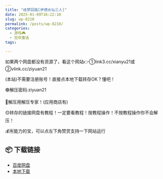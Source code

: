 ```yaml
---
title: "歧梦回路[伊德水仙三人]"
date: 2025-01-09T16:22:10
slug: wp-8210
permalink: /posts/wp-8210/
categories:
  - 游戏🎮
  - 狂欢蜜话
tags:

---
```


如果两个网盘都没有资源了，看这个网站👉①link3.cc/xianyu21或②vlink.cc/ziyuan21

(本站)不需要注册账号！直接点本地下载转存OK？懂吧！

🟢解压密码:ziyuan21

🔵解压用解压专家！(应用商店有)

🟡转存的链接网盘有教程！一定要看教程！按教程操作！不按教程操作你不会解压！

💰🈶能力的宝，可以点左下角赞赏支持一下网站运行

## 📦 下载链接
- [百度网盘](https://blziyuan21.com/pay-download/8210?key=feb71eb8f4&down_id=0)
- [本地下载](https://blziyuan21.com/pay-download/8210?key=feb71eb8f4&down_id=1)

